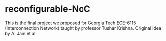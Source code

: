 # reconfigurable-NoC
This is the final project we proposed for Georgia Tech ECE-6115 (Interconnection Network) taught by professor Tushar Krishna. Original idea by A. Jain et al.
